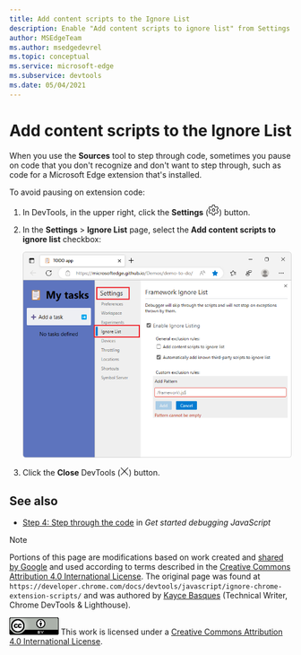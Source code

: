```yaml
---
title: Add content scripts to the Ignore List
description: Enable "Add content scripts to ignore list" from Settings > Ignore List.
author: MSEdgeTeam
ms.author: msedgedevrel
ms.topic: conceptual
ms.service: microsoft-edge
ms.subservice: devtools
ms.date: 05/04/2021
---
```

<!-- Copyright Kayce Basques

   Licensed under the Apache License, Version 2.0 (the "License");
   you may not use this file except in compliance with the License.
   You may obtain a copy of the License at

       https://www.apache.org/licenses/LICENSE-2.0

   Unless required by applicable law or agreed to in writing, software
   distributed under the License is distributed on an "AS IS" BASIS,
   WITHOUT WARRANTIES OR CONDITIONS OF ANY KIND, either express or implied.
   See the License for the specific language governing permissions and
   limitations under the License.  -->
# Add content scripts to the Ignore List

When you use the **Sources** tool to step through code, sometimes you pause on code that you don't recognize and don't want to step through, such as code for a Microsoft Edge extension that's installed.

To avoid pausing on extension code:

1. In DevTools, in the upper right, click the **Settings** (![Settings icon](./mark-content-scripts-library-code-images/settings-gear-icon-light-theme.png)) button.

1. In the **Settings** > **Ignore List** page, select the **Add content scripts to ignore list** checkbox:

   ![Enabling the 'Add content scripts to ignore list' checkbox](./mark-content-scripts-library-code-images/javascript-settings-library-code-mark-content-scripts-library-code.png)

1. Click the **Close** DevTools (![Close DevTools icon](./mark-content-scripts-library-code-images/close-devtools-icon-light-theme.png)) button.


<!-- ====================================================================== -->
## See also

* [Step 4: Step through the code](../index.md#step-4-step-through-the-code) in _Get started debugging JavaScript_


<!-- ====================================================================== -->
> [!NOTE]
> Portions of this page are modifications based on work created and [shared by Google](https://developers.google.com/terms/site-policies) and used according to terms described in the [Creative Commons Attribution 4.0 International License](https://creativecommons.org/licenses/by/4.0).
> The original page was found at `https://developer.chrome.com/docs/devtools/javascript/ignore-chrome-extension-scripts/` and was authored by [Kayce Basques](https://developers.google.com/web/resources/contributors#kayce-basques) (Technical Writer, Chrome DevTools & Lighthouse).<!--todo: find where moved or got archived to-->

[![Creative Commons License](../../../media/cc-logo/88x31.png)](https://creativecommons.org/licenses/by/4.0)
This work is licensed under a [Creative Commons Attribution 4.0 International License](https://creativecommons.org/licenses/by/4.0).
